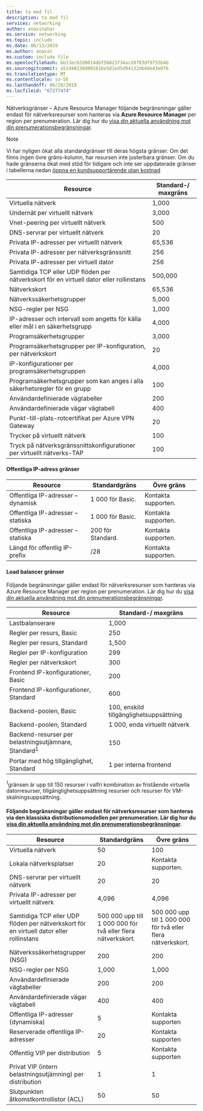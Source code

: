 ```yaml
---
title: ta med fil
description: ta med fil
services: networking
author: anavinahar
ms.service: networking
ms.topic: include
ms.date: 06/13/2019
ms.author: anavin
ms.custom: include file
ms.openlocfilehash: bb13ecb2d9014dbf56823734ac28703df9755b4b
ms.sourcegitcommit: a52d48238d00161be5d1ed5d04132db4de43e076
ms.translationtype: MT
ms.contentlocale: sv-SE
ms.lasthandoff: 06/20/2019
ms.locfileid: "67277474"
---
```

<a name="azure-resource-manager-virtual-networking-limits"></a>Nätverksgränser – Azure Resource Manager följande begränsningar gäller endast för nätverksresurser som hanteras via **Azure Resource Manager** per region per prenumeration. Lär dig hur du [visa din aktuella användning mot din prenumerationsbegränsningar](../articles/networking/check-usage-against-limits.md).

> [!NOTE]
> Vi har nyligen ökat alla standardgränser till deras högsta gränser. Om det finns ingen övre gräns-kolumn, har resursen inte justerbara gränser. Om du hade gränserna ökat med stöd för tidigare och inte ser uppdaterade gränser i tabellerna nedan [öppna en kundsupportärende utan kostnad](../articles/azure-resource-manager/resource-manager-quota-errors.md)

| Resource | Standard-/ maxgräns | 
| --- | --- |
| Virtuella nätverk |1,000 |
| Undernät per virtuellt nätverk |3,000 |
| Vnet-peering per virtuellt nätverk |500 |
| DNS-servrar per virtuellt nätverk |20 |
| Privata IP-adresser per virtuellt nätverk |65,536 |
| Privata IP-adresser per nätverksgränssnitt |256 |
| Privata IP-adresser per virtuell dator |256 |
| Samtidiga TCP eller UDP flöden per nätverkskort för en virtuell dator eller rollinstans |500,000 |
| Nätverkskort |65,536 |
| Nätverkssäkerhetsgrupper |5,000 |
| NSG-regler per NSG |1,000 |
| IP-adresser och intervall som angetts för källa eller mål i en säkerhetsgrupp |4,000 |
| Programsäkerhetsgrupper |3,000 |
| Programsäkerhetsgrupper per IP-konfiguration, per nätverkskort |20 |
| IP-konfigurationer per programsäkerhetsgruppen |4,000 |
| Programsäkerhetsgrupper som kan anges i alla säkerhetsregler för en grupp |100 |
| Användardefinierade vägtabeller |200 |
| Användardefinierade vägar vägtabell |400 |
| Punkt-till-plats-rotcertifikat per Azure VPN Gateway |20 |
| Trycker på virtuellt nätverk |100 |
| Tryck på nätverksgränssnittskonfigurationer per virtuellt nätverks-TAP |100 |

#### <a name="publicip-address"></a>Offentliga IP-adress gränser
| Resource | Standardgräns | Övre gräns |
| --- | --- | --- |
| Offentliga IP-adresser – dynamisk | 1 000 för Basic. |Kontakta supporten. |
| Offentliga IP-adresser – statiska | 1 000 för Basic. |Kontakta supporten. |
| Offentliga IP-adresser – statiska | 200 för Standard.|Kontakta supporten. |
| Längd för offentlig IP-prefix | /28 | Kontakta supporten. |

#### <a name="load-balancer"></a>Load balancer gränser
Följande begränsningar gäller endast för nätverksresurser som hanteras via Azure Resource Manager per region per prenumeration. Lär dig hur du [visa din aktuella användning mot din prenumerationsbegränsningar](../articles/networking/check-usage-against-limits.md).

| Resource | Standard-/ maxgräns |
| --- | --- |
| Lastbalanserare | 1,000 | 
| Regler per resurs, Basic | 250 |
| Regler per resurs, Standard | 1,500 | 
| Regler per IP-konfiguration | 299 |
| Regler per nätverkskort | 300 |
| Frontend IP-konfigurationer, Basic | 200 |
| Frontend IP-konfigurationer, Standard | 600 |
| Backend-poolen, Basic | 100, enskild tillgänglighetsuppsättning |
| Backend-poolen, Standard | 1 000, enda virtuellt nätverk |
| Backend-resurser per belastningsutjämnare, Standard<sup>1</sup> | 150 |
| Portar med hög tillgänglighet, Standard | 1 per interna frontend |

<sup>1</sup>gränsen är upp till 150 resurser i valfri kombination av fristående virtuella datorresurser, tillgänglighetsuppsättning resurser och resurser för VM-skalningsuppsättning.

#### <a name="virtual-networking-limits-classic"></a>Följande begränsningar gäller endast för nätverksresurser som hanteras via den **klassiska** distributionsmodellen per prenumeration. Lär dig hur du [visa din aktuella användning mot din prenumerationsbegränsningar](../articles/networking/check-usage-against-limits.md).

| Resource | Standardgräns | Övre gräns |
| --- | --- | --- |
| Virtuella nätverk |50 |100 |
| Lokala nätverksplatser |20 |Kontakta supporten. |
| DNS-servrar per virtuellt nätverk |20 |20 |
| Privata IP-adresser per virtuellt nätverk |4,096 |4,096 |
| Samtidiga TCP eller UDP flöden per nätverkskort för en virtuell dator eller rollinstans |500 000 upp till 1 000 000 för två eller flera nätverkskort. |500 000 upp till 1 000 000 för två eller flera nätverkskort. |
| Nätverkssäkerhetsgrupper (NSG) |200 |200 |
| NSG-regler per NSG |1,000 |1,000 |
| Användardefinierade vägtabeller |200 |200 |
| Användardefinierade vägar vägtabell |400 |400 |
| Offentliga IP-adresser (dynamiska) |5 |Kontakta supporten |
| Reserverade offentliga IP-adresser |20 |Kontakta supporten |
| Offentlig VIP per distribution |5 |Kontakta supporten |
| Privat VIP (intern belastningsutjämning) per distribution |1 |1 |
| Slutpunkten åtkomstkontrollistor (ACL) |50 |50 |
